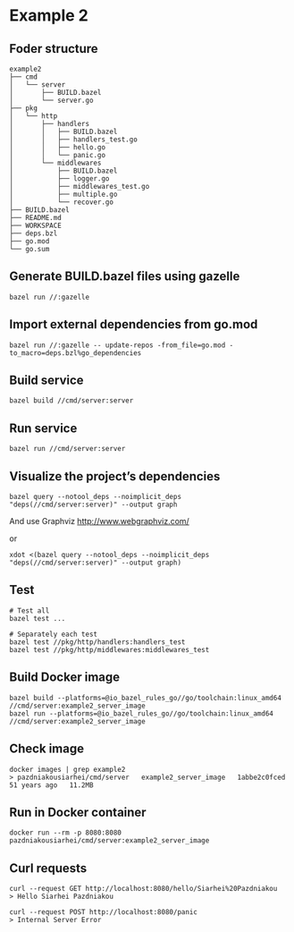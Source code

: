 # Example 2

## Foder structure

```
example2
├── cmd
│   └── server
│       ├── BUILD.bazel
│       └── server.go
├── pkg
│   └── http
│       ├── handlers
│       │   ├── BUILD.bazel
│       │   ├── handlers_test.go
│       │   ├── hello.go
│       │   └── panic.go
│       └── middlewares
│           ├── BUILD.bazel
│           ├── logger.go
│           ├── middlewares_test.go
│           ├── multiple.go
│           └── recover.go
├── BUILD.bazel
├── README.md
├── WORKSPACE
├── deps.bzl
├── go.mod
└── go.sum
```

## Generate BUILD.bazel files using gazelle

```
bazel run //:gazelle
```

## Import external dependencies from go.mod

```
bazel run //:gazelle -- update-repos -from_file=go.mod -to_macro=deps.bzl%go_dependencies
```

## Build service

```
bazel build //cmd/server:server
```

## Run service

```
bazel run //cmd/server:server
```


## Visualize the project’s dependencies

```
bazel query --notool_deps --noimplicit_deps "deps(//cmd/server:server)" --output graph
```

And use Graphviz http://www.webgraphviz.com/

or

```
xdot <(bazel query --notool_deps --noimplicit_deps "deps(//cmd/server:server)" --output graph)
```

## Test

```
# Test all
bazel test ...

# Separately each test
bazel test //pkg/http/handlers:handlers_test
bazel test //pkg/http/middlewares:middlewares_test
```

## Build Docker image

```
bazel build --platforms=@io_bazel_rules_go//go/toolchain:linux_amd64 //cmd/server:example2_server_image
bazel run --platforms=@io_bazel_rules_go//go/toolchain:linux_amd64 //cmd/server:example2_server_image
```

## Check image

```
docker images | grep example2
> pazdniakousiarhei/cmd/server   example2_server_image   1abbe2c0fced   51 years ago   11.2MB
```

## Run in Docker container

```
docker run --rm -p 8080:8080 pazdniakousiarhei/cmd/server:example2_server_image
```

## Curl requests

```
curl --request GET http://localhost:8080/hello/Siarhei%20Pazdniakou
> Hello Siarhei Pazdniakou

curl --request POST http://localhost:8080/panic
> Internal Server Error
```
